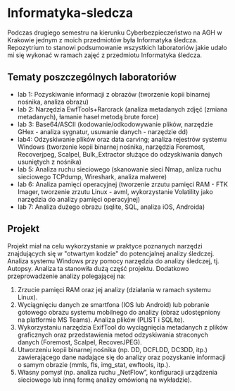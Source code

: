 # Informatyka-sledcza

Podczas drugiego semestru na kierunku Cyberbezpieczeństwo na AGH w Krakowie jednym z moich przedmiotów była Informatyka śledcza. Repozytrium to stanowi podsumowanie wszystkich laboratoriów jakie udało mi się wykonać w ramach zajęć z przedmiotu Informatyka śledcza.

## Tematy poszczególnych laboratoriów
- lab 1: Pozyskiwanie informacji z obrazów (tworzenie kopii binarnej nośnika, analiza obrazu)
- lab 2: Narzędzia EwfTools+Rarcrack (analiza metadanych zdjęć (zmiana metadanych), łamanie haseł metodą brute force)
- lab 3: Base64/ASCII (kodowanie/odkodowywanie plików, narzędzie GHex - analiza sygnatur, usuwanie danych - narzędzie dd)
- lab4: Odzyskiwanie plików oraz data carving; analiza rejestrów systemu Windows (tworzenie kopii binarnej nośnika, narzędzia Foremost, Recoverjpeg, Scalpel, Bulk_Extractor służące do odzyskiwania danych usuniętych z nośnika)
- lab 5: Analiza ruchu sieciowego (skanowanie sieci Nmap, anliza ruchu sieciowego TCPdump, Wireshark, analiza malwere)
- lab 6: Analiza pamięci operacyjnej (tworzenie zrzutu pamięci RAM - FTK Imager, tworzenie zrzutu Linux - avml, wykorzystanie Volatility jako narzędzia do analizy pamięci operacyjnej)
- lab 7: Analiza dużego obrazu (sqlite, SQL, analiza iOS, Androida)

## Projekt
Projekt miał na celu wykorzystanie w praktyce poznanych narzędzi znajdujących się w "otwartym kodzie" do potencjalnej analizy śledczej. Analiza systemu Windows przy pomocy narzędzia do analizy śledczej, tj. Autopsy. Analiza ta stanowiła dużą część projektu. Dodatkowo przeprowadzenie analizy polegającej na:
1. Zrzucie pamięci RAM oraz jej analizy (działania w ramach systemu Linux).
2. Wyciągnięciu danych ze smartfona (IOS lub Android) lub pobranie gotowego obrazu
systemu mobilnego do analizy (obraz udostępniony na platformie MS Teams). Analiza
plików (PLIST i SQLite).
3. Wykorzystaniu narzędzia ExifTool do wyciągnięcia metadanych z plików graficznych
oraz przedstawienia metod odzyskiwania straconych danych (Foremost, Scalpel,
RecoverJPEG).
4. Utworzeniu kopii binarnej nośnika (np. DD, DCFLDD, DC3DD, itp.) zawierającego dane
nadające się do analizy oraz pozyskanie informacji o samym obrazie (mmls, fls,
img_stat, ewftools, itp.).
5. Własny pomysł (np. analiza ruchu „NetFlow”, konfiguracji urządzenia sieciowego
lub inną formę analizy omówioną na wykładzie).